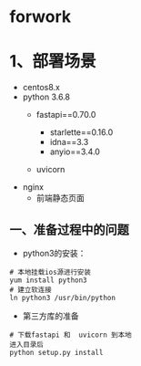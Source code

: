 # forwork

# 1、部署场景
+ centos8.x
+ python 3.6.8
  + fastapi==0.70.0
    + starlette==0.16.0 
    + idna==3.3
    + anyio==3.4.0

  + uvicorn
+ nginx 
  + 前端静态页面

## 一、准备过程中的问题
- python3的安装：
```
# 本地挂载ios源进行安装
yum install python3
# 建立软连接
ln python3 /usr/bin/python
```
  + 第三方库的准备 

```
# 下载fastapi 和  uvicorn 到本地
进入目录后
python setup.py install

